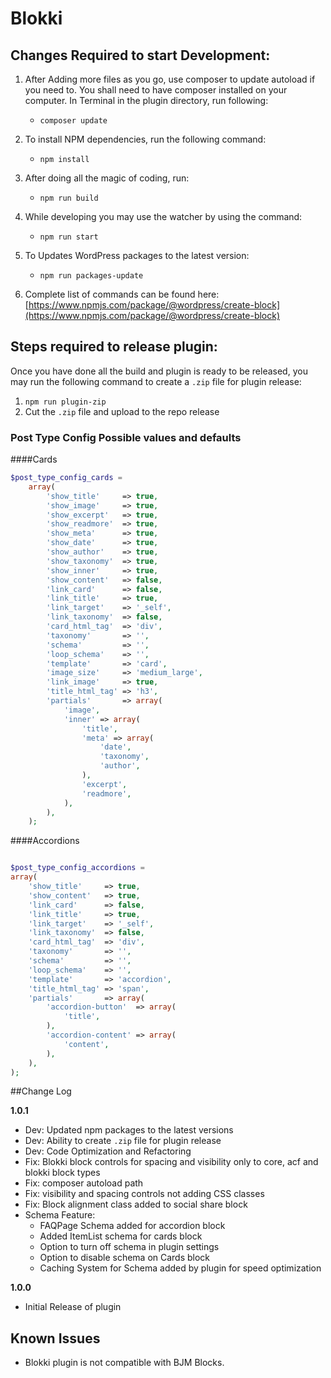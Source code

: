 # Blokki

## Changes Required to start Development:

1. After Adding more files as you go, use composer to update autoload if you need to. You shall need to have composer
   installed on your computer. In Terminal in the plugin directory, run following:
    * `composer update`

1. To install NPM dependencies, run the following command:
    * `npm install`

1. After doing all the magic of coding, run:
    * `npm run build`

1. While developing you may use the watcher by using the command:
    * `npm run start`

1. To Updates WordPress packages to the latest version:
    * `npm run packages-update`

1. Complete list of commands can be found
   here: [https://www.npmjs.com/package/@wordpress/create-block](https://www.npmjs.com/package/@wordpress/create-block)

## Steps required to release plugin:

Once you have done all the build and plugin is ready to be released, you may run the following command to create a `.zip` file for plugin release:

 1. `npm run plugin-zip`
 2. Cut the `.zip` file and upload to the repo release


### Post Type Config Possible values and defaults

####Cards
```php
$post_type_config_cards =
	array(
		'show_title'     => true,
		'show_image'     => true,
		'show_excerpt'   => true,
		'show_readmore'  => true,
		'show_meta'      => true,
		'show_date'      => true,
		'show_author'    => true,
		'show_taxonomy'  => true,
		'show_inner'     => true,
		'show_content'   => false,
		'link_card'      => false,
		'link_title'     => true,
		'link_target'    => '_self',
		'link_taxonomy'  => false,
		'card_html_tag'  => 'div',
		'taxonomy'       => '',
		'schema'         => '',
		'loop_schema'    => '',
		'template'       => 'card',
		'image_size'     => 'medium_large',
		'link_image'     => true,
		'title_html_tag' => 'h3',
		'partials'       => array(
			'image',
			'inner' => array(
				'title',
				'meta' => array(
					'date',
					'taxonomy',
					'author',
				),
				'excerpt',
				'readmore',
			),
		),
	);

```
####Accordions
```php

$post_type_config_accordions =
array(
	'show_title'     => true,
	'show_content'   => true,
	'link_card'      => false,
	'link_title'     => true,
	'link_target'    => '_self',
	'link_taxonomy'  => false,
	'card_html_tag'  => 'div',
	'taxonomy'       => '',
	'schema'         => '',
	'loop_schema'    => '',
	'template'       => 'accordion',
	'title_html_tag' => 'span',
	'partials'       => array(
		'accordion-button'  => array(
			'title',
		),
		'accordion-content' => array(
			'content',
		),
	),
);

```

##Change Log

**1.0.1**
- Dev: Updated npm packages to the latest versions
- Dev: Ability to create `.zip` file for plugin release
- Dev: Code Optimization and Refactoring
- Fix: Blokki block controls for spacing and visibility only to core, acf and blokki block types
- Fix: composer autoload path
- Fix: visibility and spacing controls not adding CSS classes
- Fix: Block alignment class added to social share block
- Schema Feature: 
  - FAQPage Schema added for accordion block
  - Added ItemList schema for cards block
  - Option to turn off schema in plugin settings
  - Option to disable schema on Cards block
  - Caching System for Schema added by plugin for speed optimization

**1.0.0**
- Initial Release of plugin

## Known Issues 

- Blokki plugin is not compatible with BJM Blocks.